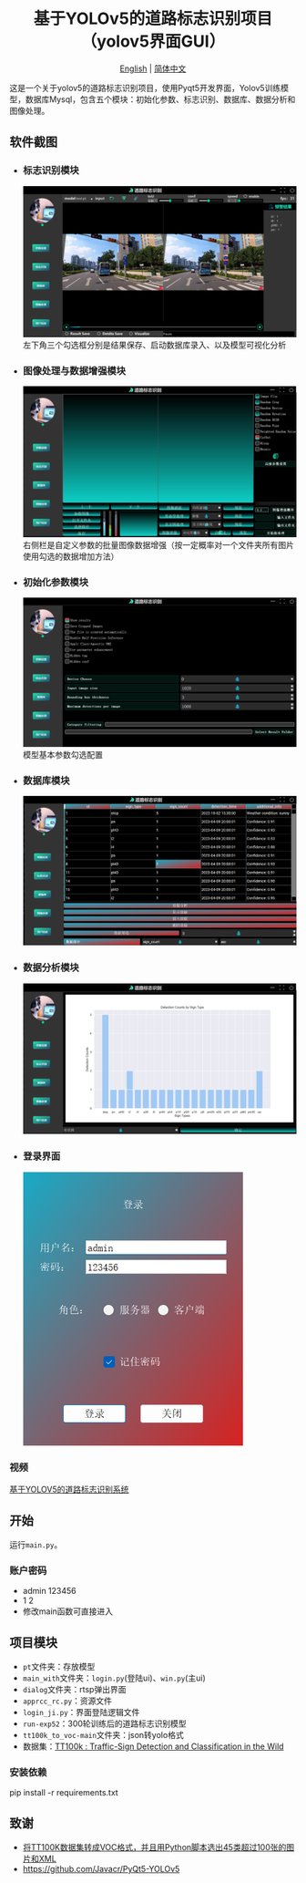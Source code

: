 <h1 align="center">基于YOLOv5的道路标志识别项目（yolov5界面GUI）</h1>
<p align="center">
  <a href="README.md">English</a> |
  <a href="README_cn.md">简体中文</a>
</p>


这是一个关于yolov5的道路标志识别项目，使用Pyqt5开发界面，Yolov5训练模型，数据库Mysql，包含五个模块：初始化参数、标志识别、数据库、数据分析和图像处理。

## 软件截图

* ### 标志识别模块
  ![img.png](img.png)
 左下角三个勾选框分别是结果保存、启动数据库录入、以及模型可视化分析
  
  
* ### 图像处理与数据增强模块
  ![img_1.png](img_1.png)
  右侧栏是自定义参数的批量图像数据增强（按一定概率对一个文件夹所有图片使用勾选的数据增加方法）
* ### 初始化参数模块
  ![img_2.png](img_2.png)
  模型基本参数勾选配置

* ### 数据库模块
  ![img_3.png](img_3.png)
  
 
* ### 数据分析模块
  ![img_4.png](img_4.png)
* ### 登录界面
  ![img_5.png](img_5.png)

### 视频

[基于YOLOV5的道路标志识别系统](https://www.bilibili.com/video/BV1Ck4y1Y7Bk/?spm_id_from=333.999.0.0&vd_source=40d9cda43378fbc89cd5184e09bf1272)

## 开始

运行`main.py`。

### 账户密码

- admin 123456
- 1 2
- 修改main函数可直接进入

## 项目模块

- `pt`文件夹：存放模型
- `main_with`文件夹：`login.py`(登陆ui)、`win.py`(主ui)
- `dialog`文件夹：rtsp弹出界面
- `apprcc_rc.py`：资源文件
- `login_ji.py`：界面登陆逻辑文件
- `run-exp52`：300轮训练后的道路标志识别模型
- `tt100k_to_voc-main`文件夹：json转yolo格式
- 数据集：[TT100k : Traffic-Sign Detection and Classification in the Wild](https://cg.cs.tsinghua.edu.cn/traffic-sign/)


### 安装依赖

pip install -r requirements.txt

## 致谢

- [将TT100K数据集转成VOC格式，并且用Python脚本选出45类超过100张的图片和XML](https://blog.csdn.net/Hankerchen/article/details/120727299?spm=1001.2014.3001.5502)
- https://github.com/Javacr/PyQt5-YOLOv5
